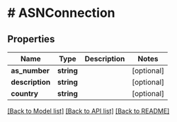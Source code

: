 # # ASNConnection

## Properties

Name | Type | Description | Notes
------------ | ------------- | ------------- | -------------
**as_number** | **string** |  | [optional]
**description** | **string** |  | [optional]
**country** | **string** |  | [optional]

[[Back to Model list]](../../README.md#models) [[Back to API list]](../../README.md#endpoints) [[Back to README]](../../README.md)
